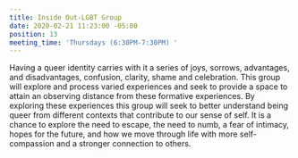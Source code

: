 ```yaml
---
title: Inside Out-LGBT Group
date: 2020-02-21 11:23:00 -05:00
position: 13
meeting_time: 'Thursdays (6:30PM-7:30PM) '
---
```


Having a queer identity carries with it a series of joys, sorrows, advantages, and disadvantages, confusion, clarity, shame and celebration.  This group will explore and process varied experiences and seek to provide a space to attain an observing distance from these formative experiences.  By exploring these experiences this group will seek to better understand being queer from different contexts that contribute to our sense of self.  It is a chance to explore the need to escape, the need to numb, a fear of intimacy, hopes for the future, and how we move through life with more self-compassion and a stronger connection to others.   